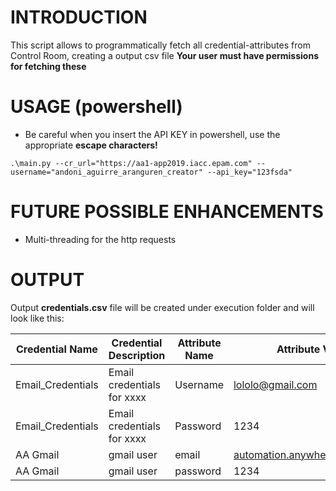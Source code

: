 # INTRODUCTION
This script allows to programmatically fetch all credential-attributes from Control Room, creating a output csv file
**Your user must have permissions for fetching these**

# USAGE (powershell)
* Be careful when you insert the API KEY in powershell, use the appropriate **escape characters!**
```
.\main.py --cr_url="https://aa1-app2019.iacc.epam.com" --username="andoni_aguirre_aranguren_creator" --api_key="123fsda"

```

# FUTURE POSSIBLE ENHANCEMENTS
* Multi-threading for the http requests

# OUTPUT

Output **credentials.csv** file will be created under execution folder and will look like this:

|Credential Name                    |Credential Description                                                                                     |Attribute Name  |Attribute Value                               |Masked|
|-----------------------------------|-----------------------------------------------------------------------------------------------------------|----------------|----------------------------------------------|------|
|Email_Credentials                  |Email credentials for xxxx                                                                                 |Username        |lololo@gmail.com                              |False |
|Email_Credentials                  |Email credentials for xxxx                                                                                 |Password        |1234                                          |True  |
|AA Gmail                           |gmail user                                                                                                 |email           |automation.anywhere@gmail.com                 |False |
|AA Gmail                           |gmail user                                                                                                 |password        |1234                                          |False |

